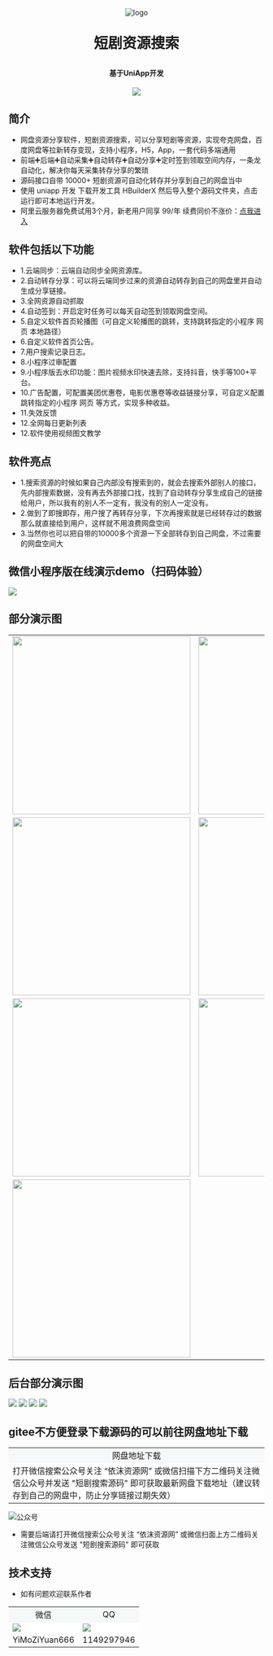 <p align="center">
	<img alt="logo" src="https://img.eplusskin.com/uploads/20240730/log.png">
</p>
<h1 align="center" style="margin: 30px 0 30px; font-weight: bold;">短剧资源搜索</h1>
<h4 align="center">基于UniApp开发</h4>
<p align="center">
	<img src="https://img.shields.io/github/license/mashape/apistatus.svg">
</p>

## 简介

- 网盘资源分享软件，短剧资源搜索，可以分享短剧等资源，实现夸克网盘，百度网盘等拉新转存变现，支持小程序，H5，App，一套代码多端通用
- 前端➕后端➕自动采集➕自动转存➕自动分享➕定时签到领取空间内存，一条龙自动化，解决你每天采集转存分享的繁琐
- 源码接口自带 10000+ 短剧资源可自动化转存并分享到自己的网盘当中
- 使用 uniapp 开发 下载开发工具 HBuilderX 然后导入整个源码文件夹，点击运行即可本地运行开发。
- 阿里云服务器免费试用3个月，新老用户同享 99/年 续费同价不涨价：[点我进入](https://www.aliyun.com/daily-act/ecs/activity_selection?userCode=ua4mkdxk)
## 软件包括以下功能
- 1.云端同步：云端自动同步全网资源库。
- 2.自动转存分享：可以将云端同步过来的资源自动转存到自己的网盘里并自动生成分享链接。
- 3.全网资源自动抓取
- 4.自动签到：开启定时任务可以每天自动签到领取网盘空间。
- 5.自定义软件首页轮播图（可自定义轮播图的跳转，支持跳转指定的小程序 网页 本地路径）
- 6.自定义软件首页公告。
- 7.用户搜索记录日志。
- 8.小程序过审配置
- 9.小程序版去水印功能：图片视频水印快速去除，支持抖音，快手等100+平台。
- 10.广告配置，可配置美团优惠卷，电影优惠卷等收益链接分享，可自定义配置跳转指定的小程序 网页 等方式，实现多种收益。
- 11.失效反馈
- 12.全网每日更新列表
- 12.软件使用视频图文教学

## 软件亮点
- 1.搜索资源的时候如果自己内部没有搜索到的，就会去搜索外部别人的接口，先内部搜索数据，没有再去外部接口找，找到了自动转存分享生成自己的链接给用户，所以我有的别人不一定有，我没有的别人一定没有。
- 2.做到了即搜即存，用户搜了再转存分享，下次再搜索就是已经转存过的数据那么就直接给到用户，这样就不用浪费网盘空间
- 3.当然你也可以把自带的10000多个资源一下全部转存到自己网盘，不过需要的网盘空间大


## 微信小程序版在线演示demo（扫码体验）
<img src="https://img.eplusskin.com/uploads/20240730/%E6%A9%98%E5%AD%90%E6%90%9C%E6%90%9C.jpg">


## 部分演示图
<table>
    <tr>
        <td><img width="350" src="https://simgs.emoboy.vip/app-show/duanju/1/dj1.png"/></td>
        <td><img width="350" src="https://simgs.emoboy.vip/app-show/duanju/1/dj3.jpg"/></td>
    </tr>
    <tr>
        <td><img width="350" src="https://simgs.emoboy.vip/app-show/duanju/1/%E5%BE%AE%E4%BF%A1%E5%9B%BE%E7%89%87_20241029152758.jpg"/></td>
        <td><img width="350" src="https://simgs.emoboy.vip/app-show/duanju/1/%E5%BE%AE%E4%BF%A1%E5%9B%BE%E7%89%87_20241029152801.jpg"/></td>
    </tr>
    <tr>
        <td><img width="350" src="https://simgs.emoboy.vip/app-show/duanju/1/dj2.png"/></td>
        <td><img width="350" src="https://simgs.emoboy.vip/app-show/duanju/1/dj4.jpg"/></td>
    </tr>
    <tr>
        <td><img width="350" src="https://simgs.emoboy.vip/app-show/duanju/1/22.jpg"/></td>
    </tr>
</table>

## 后台部分演示图
<img src="https://simgs.emoboy.vip/app-show/duanju/1/1.jpg"/>
<img src="https://simgs.emoboy.vip/app-show/duanju/1/2.jpg"/>
<img src="https://simgs.emoboy.vip/app-show/duanju/1/3.jpg"/>
<img src="https://simgs.emoboy.vip/app-show/duanju/1/4.jpg"/>

## gitee不方便登录下载源码的可以前往网盘地址下载
<table>
    <tr>
        <td align="center" bgcolor=#F6F8FA>网盘地址下载</td>
    </tr>
    <tr>
        <td bgcolor=#FFFFFF>打开微信搜索公众号关注 “依沫资源网” 或微信扫描下方二维码关注微信公众号并发送 "短剧搜索源码" 即可获取最新网盘下载地址（建议转存到自己的网盘中，防止分享链接过期失效） </td>
    </tr>
</table>
<img src="https://img.eplusskin.com/uploads/20240730/gongzhonghao2.png" alt="公众号"/>

* 需要后端请打开微信搜索公众号关注 “依沫资源网” 或微信扫面上方二维码关注微信公众号发送 "短剧搜索源码" 即可获取

## 技术支持

- 如有问题欢迎联系作者

<table>
    <tr>
        <td align="center" bgcolor=#F6F8FA>微信</td>
        <td align="center" bgcolor=#F6F8FA>QQ</td>
    </tr>
    <tr>
        <td bgcolor=#FFFFFF><img src="https://img.eplusskin.com/uploads/20240730/wx3.png"/></td>
        <td bgcolor=#FFFFFF><img src="https://img.eplusskin.com/uploads/20240730/qiuqiu3.png"/></td>
    </tr>
    <tr>
        <td align="center">YiMoZiYuan666</td>
        <td align="center">1149297946</td>
    </tr>
</table>



